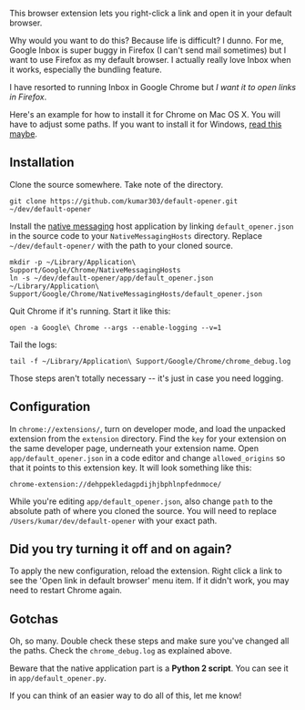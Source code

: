 This browser extension lets you right-click a link and open it in your default browser.

Why would you want to do this? Because life is difficult? I dunno. For me, Google Inbox is super buggy in Firefox (I can't send mail sometimes) but I want to use Firefox as my default browser. I actually really love Inbox when it works, especially the bundling feature.

I have resorted to running Inbox in Google Chrome but *I want it to open links in Firefox*.

Here's an example for how to install it for Chrome on Mac OS X. You will have to adjust some paths. If you want to install it for Windows, [read this maybe](https://developer.chrome.com/apps/nativeMessaging#examples).

## Installation

Clone the source somewhere. Take note of the directory.

```
git clone https://github.com/kumar303/default-opener.git ~/dev/default-opener
```

Install the [native messaging](https://developer.chrome.com/apps/nativeMessaging) host application by linking `default_opener.json` in the source code to your `NativeMessagingHosts` directory. Replace `~/dev/default-opener/` with the path to your cloned source.
```
mkdir -p ~/Library/Application\ Support/Google/Chrome/NativeMessagingHosts
ln -s ~/dev/default-opener/app/default_opener.json ~/Library/Application\ Support/Google/Chrome/NativeMessagingHosts/default_opener.json
```

Quit Chrome if it's running. Start it like this:

```
open -a Google\ Chrome --args --enable-logging --v=1
```

Tail the logs:

```
tail -f ~/Library/Application\ Support/Google/Chrome/chrome_debug.log
```

Those steps aren't totally necessary -- it's just in case you need logging.

## Configuration

In `chrome://extensions/`, turn on developer mode, and load the unpacked extension from the `extension` directory. Find the `key` for your extension on the same developer page, underneath your extension name. Open `app/default_opener.json` in a code editor and change `allowed_origins` so that it points to this extension key. It will look something like this:

```
chrome-extension://dehppekledagpdijhjbphlnpfednmoce/
```

While you're editing `app/default_opener.json`, also change `path` to the absolute path of where you cloned the source. You will need to replace `/Users/kumar/dev/default-opener` with your exact path.

## Did you try turning it off and on again?

To apply the new configuration, reload the extension. Right click a link to see the 'Open link in default browser' menu item. If it didn't work, you may need to restart Chrome again.

## Gotchas

Oh, so many. Double check these steps and make sure you've changed all the paths. Check the `chrome_debug.log` as explained above.

Beware that the native application part is a **Python 2 script**. You can see it in `app/default_opener.py`.

If you can think of an easier way to do all of this, let me know!
